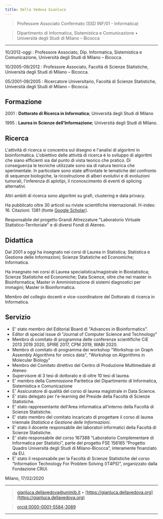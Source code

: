 ```yaml
---
title: Della Vedova Gianluca
---
```



>  Professore Associato Confermato (SSD INF/01 - Informatica)

>  Dipartimento di Informatica, Sistemistica e Comunicazione  • Università degli
>  Studi di Milano – Bicocca

----

10/2012-oggi
:     Professore Associato, Dip. Informatica, Sistemistica e Comunicazione,
      Università degli Studi di Milano – Bicocca.

10/2005-09/2012
:     Professore Associato, Facoltà di Scienze Statistiche, Università degli Studi di
      Milano – Bicocca.

05/2001-09/2005
:    Ricercatore Universitario, Facoltà di Scienze Statistiche, Università degli Studi di
     Milano – Bicocca.

Formazione
---------

2001
:   **Dottorato di Ricerca in Informatica**; Università degli Studi di Milano

1995
:   **Laurea in Scienze dell’Informazione**; Università degli Studi di Milano.


Ricerca
---------------------

L'attività di ricerca si concentra sul disegno e l'analisi di algoritmi in bioinformatica.
L'obiettivo delle attività di ricerca è lo sviluppo di algoritmi che siano efficienti sia
dal punto di vista teorico che pratico. Di conseguenza le tecniche utilizzate sono sia di
natura teorica che sperimentale.
In particolare sono state affrontate le tematiche del confronto di sequenze biologiche, la
ricostruzione di alberi evolutivi e di evoluzioni tumorali, l'inferenza di aplotipi, il riconoscimento di eventi di
splicing alternativi.

Altri ambiti di ricerca sono algoritmi su grafi, clustering e data privacy.

Ha pubblicato oltre 30 articoli su riviste scientifiche internazionali.
H-index: 16. Citazioni: 1381 (fonte [Google Scholar](https://scholar.google.com/citations?user=0gaIFokAAAAJ&hl=en&oi=ao)). 

Responsabile del progetto Grandi Attrezzature "Laboratorio Virtuale
Statistico-Territoriale" e di diversi Fondi di Ateneo.

Didattica
---------------------

Dal 2001 a oggi ha insegnato nei corsi di Laurea in Statistica; Statistica e Gestione
delle Informazioni; Scienze Statistiche ed Economiche; Informatica.

Ha insegnato nei corsi di Laurea specialistica/magistrale in Biostatistica; Scienze
Statistiche ed Economiche; Data Science, oltre che nei master in Bioinformatica; Master in
Amministrazione di sistemi diagnostici per immagini; Master in Bioinformatica.

Membro del collegio docenti e vice-coordinatore del Dottorato di ricerca in
Informatica. 


Servizio
--------

*  E' stato membro del Editorial Board di "Advances in Bioinformatics".
*  Editor di special issue di "Journal of Computer Science and Technology"
*  Membro di comitato di programma delle conferenze scientifiche CiE 2013 2019 2020,
   SPIRE 2017, CPM 2019, WABI 2020.
*  Membro di comitato di programma dei workshop "Workshop on Graph Assembly Algorithms for
   omics data", "Workshop on Algorithms in Molecular Biology"
*  Membro del Comitato direttivo del Centro di Produzione Multimediale di Ateneo
*  Supervisore di 3 tesi di dottorato e di oltre 10 tesi di laurea.
*  E' membro della Commissione Paritetica del Dipartimento di Informatica,
   Sistemistica e Comunicazione
*  E' Assicuratore di qualità del corso di laurea magistrale in Data Science.
*  E' stato delegato per l'e-learning del Preside della Facoltà di Scienze
   Statistiche.
*  E'  stato rappresentante dell'Area informatica all'interno della Facoltà di Scienze
   Statistiche.
*  E'  stato membro del comitato incaricato di progettare il corso di laurea
   triennale *Statistica e Gestione delle Informazioni*.
*  E'  stato il docente responsabile dei laboratori informatici  della Facoltà di Scienze
   Statistiche. 
*  E'  stato responsabile del corso 167388 “Laboratorio Complementare di
Informatica per Statistici”, parte del progetto FSE 156165 “Progetto Quadro
Università degli Studi di Milano-Bicocca”, interamente finanziato da EU.
*  E'  stato il responsabile per la Facoltà di Scienze  Statistiche del corso  “Information Technology For
Problem Solving (IT4PS)”, organizzato dalla Fondazione CRUI.


Milano, 17/02/2020

----

> <gianluca.dellavedova@unimib.it> • [https://gianluca.dellavedova.org](https://gianluca.dellavedova.org)

> [orcid 0000-0001-5584-3089](https://orcid.org/0000-0001-5584-3089)

----
